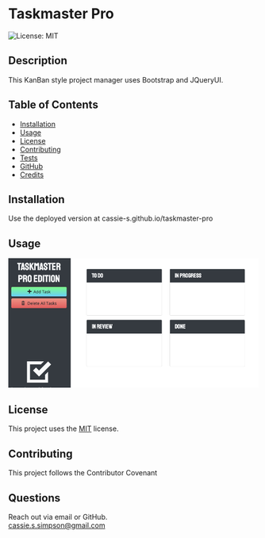 # Taskmaster Pro
  ![License: MIT](https://img.shields.io/badge/License-MIT-yellow.svg)
  ## Description
  This KanBan style project manager uses Bootstrap and JQueryUI.

  
  ## Table of Contents
  * [Installation](#installation)
  * [Usage](#usage)
  * [License](#license)
  * [Contributing](#contributing)
  * [Tests](#tests)
  * [GitHub](#github)
  * [Credits](#credits)


  ## Installation
  Use the deployed version at cassie-s.github.io/taskmaster-pro


  ## Usage

  ![Screenshot of Application](screenshot.png)

  ## License
    
  This project uses  the [MIT](https://opensource.org/licenses/MIT) license.

  ## Contributing
  This project follows the Contributor Covenant  


  ## Questions
  Reach out via email or GitHub.  
  cassie.s.simpson@gmail.com  



  

